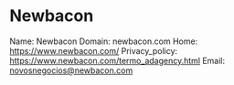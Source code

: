 
# Newbacon

Name: Newbacon
Domain: newbacon.com
Home: https://www.newbacon.com/
Privacy_policy: https://www.newbacon.com/termo_adagency.html
Email: novosnegocios@newbacon.com
